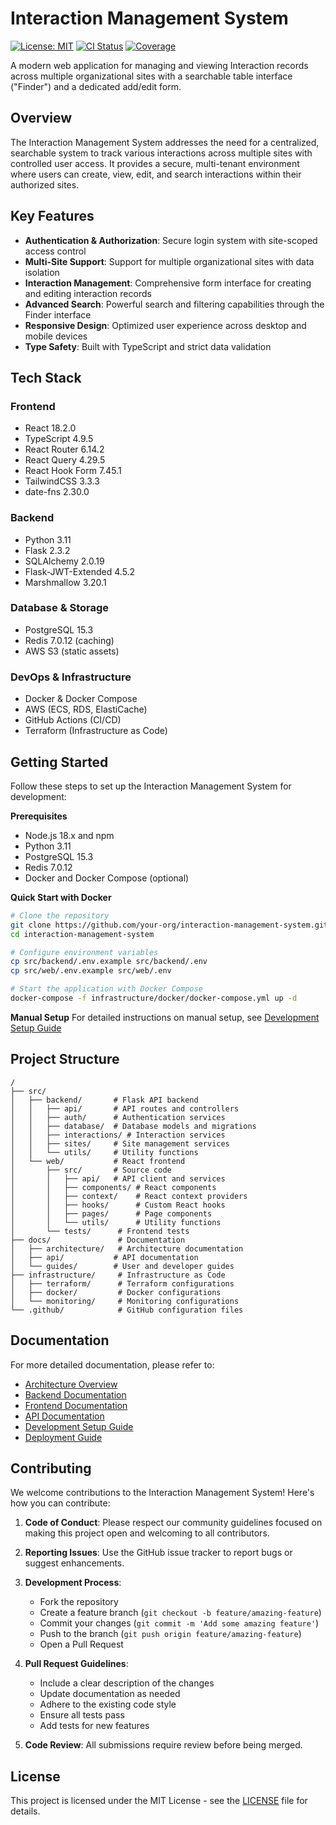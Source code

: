 # Interaction Management System

[![License: MIT](https://img.shields.io/badge/License-MIT-yellow.svg)](./LICENSE)
[![CI Status](https://github.com/your-org/interaction-management-system/actions/workflows/ci.yml/badge.svg)](https://github.com/your-org/interaction-management-system/actions/workflows/ci.yml)
[![Coverage](https://img.shields.io/badge/coverage-80%25-brightgreen)](https://sonarcloud.io/dashboard?id=your-org_interaction-management-system)

A modern web application for managing and viewing Interaction records across multiple organizational sites with a searchable table interface ("Finder") and a dedicated add/edit form.

## Overview

The Interaction Management System addresses the need for a centralized, searchable system to track various interactions across multiple sites with controlled user access. It provides a secure, multi-tenant environment where users can create, view, edit, and search interactions within their authorized sites.

## Key Features

- **Authentication & Authorization**: Secure login system with site-scoped access control
- **Multi-Site Support**: Support for multiple organizational sites with data isolation
- **Interaction Management**: Comprehensive form interface for creating and editing interaction records
- **Advanced Search**: Powerful search and filtering capabilities through the Finder interface
- **Responsive Design**: Optimized user experience across desktop and mobile devices
- **Type Safety**: Built with TypeScript and strict data validation

## Tech Stack

### Frontend
- React 18.2.0
- TypeScript 4.9.5
- React Router 6.14.2
- React Query 4.29.5
- React Hook Form 7.45.1
- TailwindCSS 3.3.3
- date-fns 2.30.0

### Backend
- Python 3.11
- Flask 2.3.2
- SQLAlchemy 2.0.19
- Flask-JWT-Extended 4.5.2
- Marshmallow 3.20.1

### Database & Storage
- PostgreSQL 15.3
- Redis 7.0.12 (caching)
- AWS S3 (static assets)

### DevOps & Infrastructure
- Docker & Docker Compose
- AWS (ECS, RDS, ElastiCache)
- GitHub Actions (CI/CD)
- Terraform (Infrastructure as Code)

## Getting Started

Follow these steps to set up the Interaction Management System for development:

**Prerequisites**
- Node.js 18.x and npm
- Python 3.11
- PostgreSQL 15.3
- Redis 7.0.12
- Docker and Docker Compose (optional)

**Quick Start with Docker**
```bash
# Clone the repository
git clone https://github.com/your-org/interaction-management-system.git
cd interaction-management-system

# Configure environment variables
cp src/backend/.env.example src/backend/.env
cp src/web/.env.example src/web/.env

# Start the application with Docker Compose
docker-compose -f infrastructure/docker/docker-compose.yml up -d
```

**Manual Setup**
For detailed instructions on manual setup, see [Development Setup Guide](docs/guides/development_setup.md)

## Project Structure

```
/
├── src/
│   ├── backend/       # Flask API backend
│   │   ├── api/       # API routes and controllers
│   │   ├── auth/      # Authentication services
│   │   ├── database/  # Database models and migrations
│   │   ├── interactions/ # Interaction services
│   │   ├── sites/     # Site management services
│   │   └── utils/     # Utility functions
│   └── web/           # React frontend
│       ├── src/       # Source code
│       │   ├── api/   # API client and services
│       │   ├── components/ # React components
│       │   ├── context/    # React context providers
│       │   ├── hooks/      # Custom React hooks
│       │   ├── pages/      # Page components
│       │   └── utils/      # Utility functions
│       └── tests/      # Frontend tests
├── docs/               # Documentation
│   ├── architecture/   # Architecture documentation
│   ├── api/           # API documentation
│   └── guides/        # User and developer guides
├── infrastructure/     # Infrastructure as Code
│   ├── terraform/      # Terraform configurations
│   ├── docker/         # Docker configurations
│   └── monitoring/     # Monitoring configurations
└── .github/            # GitHub configuration files
```

## Documentation

For more detailed documentation, please refer to:
- [Architecture Overview](docs/architecture/overview.md)
- [Backend Documentation](docs/architecture/backend.md)
- [Frontend Documentation](docs/architecture/frontend.md)
- [API Documentation](docs/api/auth.md)
- [Development Setup Guide](docs/guides/development_setup.md)
- [Deployment Guide](docs/guides/deployment.md)

## Contributing

We welcome contributions to the Interaction Management System! Here's how you can contribute:

1. **Code of Conduct**: Please respect our community guidelines focused on making this project open and welcoming to all contributors.

2. **Reporting Issues**: Use the GitHub issue tracker to report bugs or suggest enhancements.

3. **Development Process**:
   - Fork the repository
   - Create a feature branch (`git checkout -b feature/amazing-feature`)
   - Commit your changes (`git commit -m 'Add some amazing feature'`)
   - Push to the branch (`git push origin feature/amazing-feature`)
   - Open a Pull Request

4. **Pull Request Guidelines**:
   - Include a clear description of the changes
   - Update documentation as needed
   - Adhere to the existing code style
   - Ensure all tests pass
   - Add tests for new features

5. **Code Review**: All submissions require review before being merged.

## License

This project is licensed under the MIT License - see the [LICENSE](LICENSE) file for details.